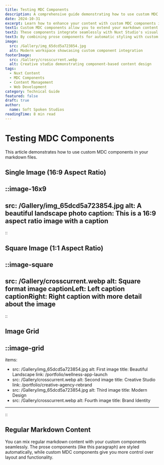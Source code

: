 ```yaml
---
title: Testing MDC Components
description: A comprehensive guide demonstrating how to use custom MDC components in your Nuxt Content articles with visual examples and practical usage patterns.
date: 2024-10-31
excerpt: Learn how to enhance your content with custom MDC components including image grids, aspect ratio images, and flexible layout options for richer storytelling.
text1: Custom MDC components allow you to extend your markdown content beyond standard formatting, giving you precise control over visual presentation while maintaining the simplicity of markdown editing.
text2: These components integrate seamlessly with Nuxt Studio's visual editor, making it easy for content creators to add rich media without touching code.
text3: By combining prose components for automatic styling with custom MDC components for special layouts, you create a powerful and flexible content system.
image:
  src: /Gallery/img_65dcd5a723854.jpg
  alt: Modern workspace showcasing custom component integration
footerImage:
  src: /Gallery/crosscurrent.webp
  alt: Creative studio demonstrating component-based content design
tags:
  - Nuxt Content
  - MDC Components
  - Content Management
  - Web Development
category: Technical Guide
featured: false
draft: true
author:
  name: Soft Spoken Studios
readingTime: 8 min read
---
```


# Testing MDC Components

This article demonstrates how to use custom MDC components in your markdown files.

## Single Image (16:9 Aspect Ratio)

::image-16x9
---
src: /Gallery/img_65dcd5a723854.jpg
alt: A beautiful landscape photo
caption: This is a 16:9 aspect ratio image with a caption
---
::

## Square Image (1:1 Aspect Ratio)

::image-square
---
src: /Gallery/crosscurrent.webp
alt: Square format image
captionLeft: Left caption
captionRight: Right caption with more detail about the image
---
::

## Image Grid

::image-grid
---
items:
  - src: /Gallery/img_65dcd5a723854.jpg
    alt: First image
    title: Beautiful Landscape
    link: /portfolio/wellness-app-launch
  - src: /Gallery/crosscurrent.webp
    alt: Second image
    title: Creative Studio
    link: /portfolio/creative-agency-rebrand
  - src: /Gallery/img_65dcd5a723854.jpg
    alt: Third image
    title: Modern Design
  - src: /Gallery/crosscurrent.webp
    alt: Fourth image
    title: Brand Identity
---
::

## Regular Markdown Content

You can mix regular markdown content with your custom components seamlessly. The prose components (like this paragraph) are styled automatically, while custom MDC components give you more control over layout and functionality.
